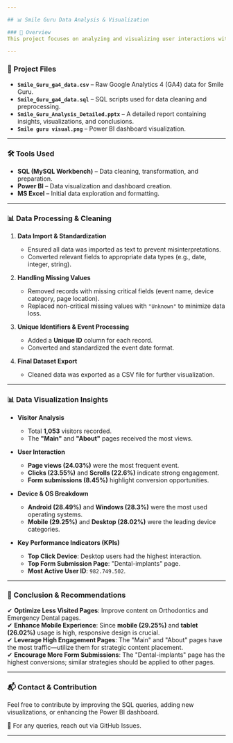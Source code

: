 ```yaml
---

## 📊 Smile Guru Data Analysis & Visualization

### 📝 Overview
This project focuses on analyzing and visualizing user interactions with the Smile Guru website. The dataset includes visitor behavior, device usage, event tracking, and page engagement. The analysis was performed using **SQL for data cleaning** and **Power BI for visualization**.

---
```


### 📂 Project Files

- **`Smile_Guru_ga4_data.csv`** – Raw Google Analytics 4 (GA4) data for Smile Guru.
- **`Smile_Guru_ga4_data.sql`** – SQL scripts used for data cleaning and preprocessing.
- **`Smile_Guru_Analysis_Detailed.pptx`** – A detailed report containing insights, visualizations, and conclusions.
- **`Smile guru visual.png`** – Power BI dashboard visualization.

---

### 🛠️ Tools Used

- **SQL (MySQL Workbench)** – Data cleaning, transformation, and preparation.
- **Power BI** – Data visualization and dashboard creation.
- **MS Excel** – Initial data exploration and formatting.

---

### 📊 Data Processing & Cleaning

1. **Data Import & Standardization**  
   - Ensured all data was imported as text to prevent misinterpretations.
   - Converted relevant fields to appropriate data types (e.g., date, integer, string).

2. **Handling Missing Values**  
   - Removed records with missing critical fields (event name, device category, page location).
   - Replaced non-critical missing values with `"Unknown"` to minimize data loss.

3. **Unique Identifiers & Event Processing**  
   - Added a **Unique ID** column for each record.
   - Converted and standardized the event date format.

4. **Final Dataset Export**  
   - Cleaned data was exported as a CSV file for further visualization.

---

### 📊 Data Visualization Insights

- **Visitor Analysis**  
  - Total **1,053** visitors recorded.
  - The **"Main"** and **"About"** pages received the most views.
  
- **User Interaction**  
  - **Page views (24.03%)** were the most frequent event.
  - **Clicks (23.55%)** and **Scrolls (22.6%)** indicate strong engagement.
  - **Form submissions (8.45%)** highlight conversion opportunities.

- **Device & OS Breakdown**  
  - **Android (28.49%)** and **Windows (28.3%)** were the most used operating systems.
  - **Mobile (29.25%)** and **Desktop (28.02%)** were the leading device categories.
  
- **Key Performance Indicators (KPIs)**  
  - **Top Click Device**: Desktop users had the highest interaction.
  - **Top Form Submission Page**: "Dental-implants" page.
  - **Most Active User ID**: `982.749.502`.

---

### 📌 Conclusion & Recommendations

✔ **Optimize Less Visited Pages**: Improve content on Orthodontics and Emergency Dental pages.  
✔ **Enhance Mobile Experience**: Since **mobile (29.25%)** and **tablet (26.02%)** usage is high, responsive design is crucial.  
✔ **Leverage High Engagement Pages**: The "Main" and "About" pages have the most traffic—utilize them for strategic content placement.  
✔ **Encourage More Form Submissions**: The "Dental-implants" page has the highest conversions; similar strategies should be applied to other pages.

---

### 📬 Contact & Contribution

Feel free to contribute by improving the SQL queries, adding new visualizations, or enhancing the Power BI dashboard.

📧 For any queries, reach out via GitHub Issues.

---
